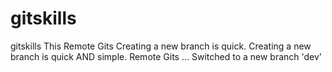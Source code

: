 # gitskills
gitskills
This Remote Gits
Creating a new branch is quick.
Creating a new branch is quick AND simple.
Remote Gits ...
Switched to a new branch 'dev'
